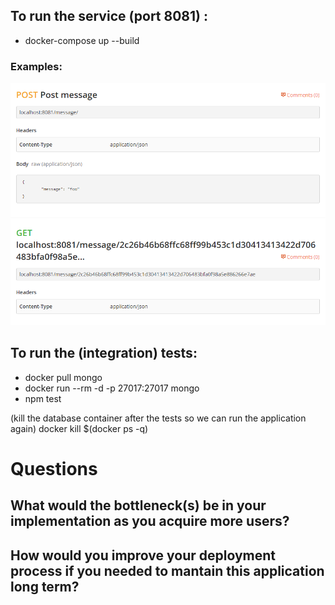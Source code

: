## To run the service (port 8081) :

- docker-compose up --build

### Examples: 

![Examples](test-examples.PNG)

## To run the (integration) tests:

 - docker pull mongo
 - docker run --rm -d -p 27017:27017 mongo
 - npm test

(kill the database container after the tests so we can run the application again)
docker kill $(docker ps -q)

# Questions

## What would the bottleneck(s) be in your implementation as you acquire more users?

## How would you improve your deployment process if you needed to mantain this application long term? 